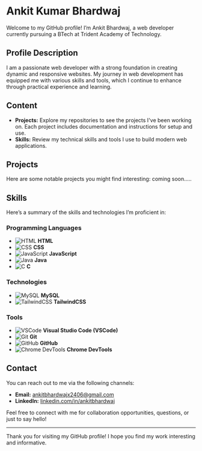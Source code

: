 # Ankit Kumar Bhardwaj

Welcome to my GitHub profile! I’m Ankit Bhardwaj, a web developer currently pursuing a BTech at Trident Academy of Technology. 

## Profile Description

I am a passionate web developer with a strong foundation in creating dynamic and responsive websites. My journey in web development has equipped me with various skills and tools, which I continue to enhance through practical experience and learning.

## Content

- **Projects:** Explore my repositories to see the projects I've been working on. Each project includes documentation and instructions for setup and use.
- **Skills:** Review my technical skills and tools I use to build modern web applications.

## Projects

Here are some notable projects you might find interesting:
coming soon.....

## Skills

Here’s a summary of the skills and technologies I’m proficient in:

### Programming Languages
- ![HTML](https://img.shields.io/badge/HTML5-E34F26?style=flat&logo=html5&logoColor=white) **HTML**
- ![CSS](https://img.shields.io/badge/CSS3-1572B6?style=flat&logo=css3&logoColor=white) **CSS**
- ![JavaScript](https://img.shields.io/badge/JavaScript-F7DF1E?style=flat&logo=javascript&logoColor=black) **JavaScript**
- ![Java](https://img.shields.io/badge/Java-007396?style=flat&logo=java&logoColor=white) **Java**
- ![C](https://img.shields.io/badge/C-A8B9CC?style=flat&logo=c&logoColor=black) **C**

### Technologies
- ![MySQL](https://img.shields.io/badge/MySQL-4479A1?style=flat&logo=mysql&logoColor=white) **MySQL**
- ![TailwindCSS](https://img.shields.io/badge/TailwindCSS-06B6D4?style=flat&logo=tailwindcss&logoColor=white) **TailwindCSS**

### Tools
- ![VSCode](https://img.shields.io/badge/Visual%20Studio%20Code-007ACC?style=flat&logo=visual-studio-code&logoColor=white) **Visual Studio Code (VSCode)**
- ![Git](https://img.shields.io/badge/Git-F05032?style=flat&logo=git&logoColor=white) **Git**
- ![GitHub](https://img.shields.io/badge/GitHub-181717?style=flat&logo=github&logoColor=white) **GitHub**
- ![Chrome DevTools](https://img.shields.io/badge/Chrome%20DevTools-4285F4?style=flat&logo=googlechrome&logoColor=white) **Chrome DevTools**

## Contact

You can reach out to me via the following channels:

- **Email:** [ankitbhardwajx2406@gmail.com](mailto:ankitbhardwajx2406@gmail.com)
- **LinkedIn:** [linkedin.com/in/ankitbhardwaj](https://linkedin.com/in/ankit-kumar-bhardwaj)
  
  

Feel free to connect with me for collaboration opportunities, questions, or just to say hello!

---

Thank you for visiting my GitHub profile! I hope you find my work interesting and informative.
